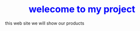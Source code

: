 <h1 style="color: blue; text-align: center; font-size: 30px;">
welecome to my project
</h1>
<p>this web site we will show our products</p>
